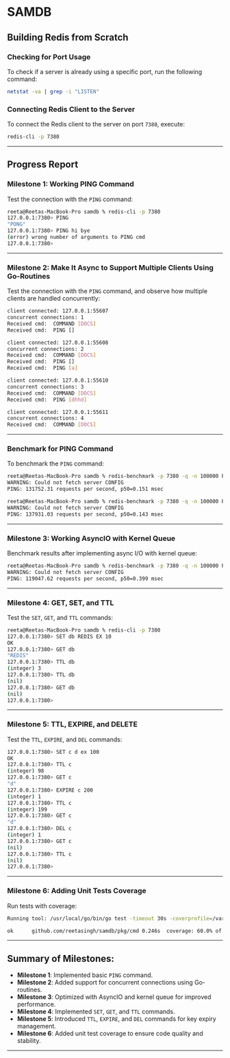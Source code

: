 

# SAMDB

## Building Redis from Scratch

### Checking for Port Usage

To check if a server is already using a specific port, run the following command:

```bash
netstat -va | grep -i "LISTEN"
```

### Connecting Redis Client to the Server

To connect the Redis client to the server on port `7380`, execute:

```bash
redis-cli -p 7380
```

---

## Progress Report

### Milestone 1: Working PING Command

Test the connection with the `PING` command:

```bash
reeta@Reetas-MacBook-Pro samdb % redis-cli -p 7380
127.0.0.1:7380> PING
"PONG"
127.0.0.1:7380> PING hi bye
(error) wrong number of arguments to PING cmd
127.0.0.1:7380>
```

---

### Milestone 2: Make It Async to Support Multiple Clients Using Go-Routines

Test the connection with the `PING` command, and observe how multiple clients are handled concurrently:

```bash
client connected: 127.0.0.1:55607
concurrent connections: 1
Received cmd:  COMMAND [DOCS]
Received cmd:  PING []

client connected: 127.0.0.1:55608
concurrent connections: 2
Received cmd:  COMMAND [DOCS]
Received cmd:  PING []
Received cmd:  PING [a]

client connected: 127.0.0.1:55610
concurrent connections: 3
Received cmd:  COMMAND [DOCS]
Received cmd:  PING [dhhd]

client connected: 127.0.0.1:55611
concurrent connections: 4
Received cmd:  COMMAND [DOCS]
```

---

### Benchmark for PING Command

To benchmark the `PING` command:

```bash
reeta@Reetas-MacBook-Pro samdb % redis-benchmark -p 7380 -q -n 100000 PING
WARNING: Could not fetch server CONFIG
PING: 131752.31 requests per second, p50=0.151 msec

reeta@Reetas-MacBook-Pro samdb % redis-benchmark -p 7380 -q -n 100000 PING
WARNING: Could not fetch server CONFIG
PING: 137931.03 requests per second, p50=0.143 msec
```

---

### Milestone 3: Working AsyncIO with Kernel Queue

Benchmark results after implementing async I/O with kernel queue:

```bash
reeta@Reetas-MacBook-Pro samdb % redis-benchmark -p 7380 -q -n 100000 PING
WARNING: Could not fetch server CONFIG
PING: 119047.62 requests per second, p50=0.399 msec
```

---

### Milestone 4: GET, SET, and TTL

Test the `SET`, `GET`, and `TTL` commands:

```bash
reeta@Reetas-MacBook-Pro samdb % redis-cli -p 7380
127.0.0.1:7380> SET db REDIS EX 10
OK
127.0.0.1:7380> GET db
"REDIS"
127.0.0.1:7380> TTL db
(integer) 3
127.0.0.1:7380> TTL db
(nil)
127.0.0.1:7380> GET db
(nil)
127.0.0.1:7380>
```

---

### Milestone 5: TTL, EXPIRE, and DELETE

Test the `TTL`, `EXPIRE`, and `DEL` commands:

```bash
127.0.0.1:7380> SET c d ex 100
OK
127.0.0.1:7380> TTL c
(integer) 98
127.0.0.1:7380> GET c
"d"
127.0.0.1:7380> EXPIRE c 200
(integer) 1
127.0.0.1:7380> TTL c
(integer) 199
127.0.0.1:7380> GET c
"d"
127.0.0.1:7380> DEL c
(integer) 1
127.0.0.1:7380> GET c
(nil)
127.0.0.1:7380> TTL c
(nil)
127.0.0.1:7380>
```

---

### Milestone 6: Adding Unit Tests Coverage

Run tests with coverage:

```bash
Running tool: /usr/local/go/bin/go test -timeout 30s -coverprofile=/var/folders/d2/6_6kg3355wv25vyyhvpbdjxw0000gn/T/vscode-go7V7JcK/go-code-cover github.com/reetasingh/samdb/pkg/cmd

ok  	github.com/reetasingh/samdb/pkg/cmd	0.246s	coverage: 60.0% of statements
```

---

## Summary of Milestones:

- **Milestone 1**: Implemented basic `PING` command.
- **Milestone 2**: Added support for concurrent connections using Go-routines.
- **Milestone 3**: Optimized with AsyncIO and kernel queue for improved performance.
- **Milestone 4**: Implemented `SET`, `GET`, and `TTL` commands.
- **Milestone 5**: Introduced `TTL`, `EXPIRE`, and `DEL` commands for key expiry management.
- **Milestone 6**: Added unit test coverage to ensure code quality and stability.

---
